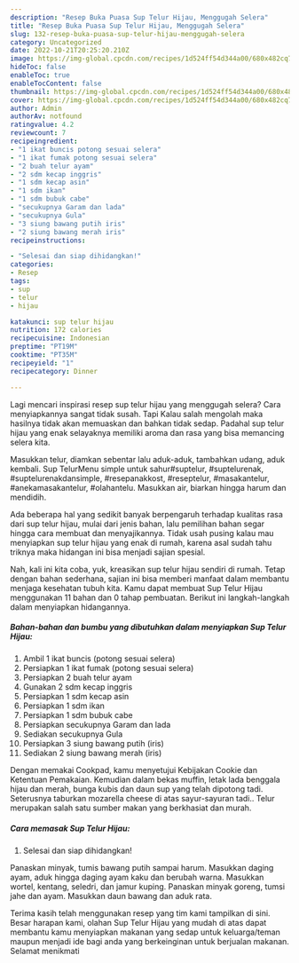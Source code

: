 ```yaml
---
description: "Resep Buka Puasa Sup Telur Hijau, Menggugah Selera"
title: "Resep Buka Puasa Sup Telur Hijau, Menggugah Selera"
slug: 132-resep-buka-puasa-sup-telur-hijau-menggugah-selera
category: Uncategorized
date: 2022-10-21T20:25:20.210Z
image: https://img-global.cpcdn.com/recipes/1d524ff54d344a00/680x482cq70/sup-telur-hijau-foto-resep-utama.jpg
hideToc: false
enableToc: true
enableTocContent: false
thumbnail: https://img-global.cpcdn.com/recipes/1d524ff54d344a00/680x482cq70/sup-telur-hijau-foto-resep-utama.jpg
cover: https://img-global.cpcdn.com/recipes/1d524ff54d344a00/680x482cq70/sup-telur-hijau-foto-resep-utama.jpg
author: Admin
authorAv: notfound
ratingvalue: 4.2
reviewcount: 7
recipeingredient:
- "1 ikat buncis potong sesuai selera"
- "1 ikat fumak potong sesuai selera"
- "2 buah telur ayam"
- "2 sdm kecap inggris"
- "1 sdm kecap asin"
- "1 sdm ikan"
- "1 sdm bubuk cabe"
- "secukupnya Garam dan lada"
- "secukupnya Gula"
- "3 siung bawang putih iris"
- "2 siung bawang merah iris"
recipeinstructions:

- "Selesai dan siap dihidangkan!"
categories:
- Resep
tags:
- sup
- telur
- hijau

katakunci: sup telur hijau 
nutrition: 172 calories
recipecuisine: Indonesian
preptime: "PT19M"
cooktime: "PT35M"
recipeyield: "1"
recipecategory: Dinner

---
```



Lagi mencari inspirasi resep sup telur hijau yang menggugah selera? Cara menyiapkannya sangat tidak susah. Tapi Kalau salah mengolah maka hasilnya tidak akan memuaskan dan bahkan tidak sedap. Padahal sup telur hijau yang enak selayaknya memiliki aroma dan rasa yang bisa memancing selera kita.


Masukkan telur, diamkan sebentar lalu aduk-aduk, tambahkan udang, aduk kembali. Sup TelurMenu simple untuk sahur#suptelur, #suptelurenak, #suptelurenakdansimple, #resepanakkost, #reseptelur, #masakantelur, #anekamasakantelur, #olahantelu. Masukkan air, biarkan hingga harum dan mendidih.

Ada beberapa hal yang sedikit banyak berpengaruh terhadap kualitas rasa dari sup telur hijau, mulai dari jenis bahan, lalu pemilihan bahan segar hingga cara membuat dan menyajikannya. Tidak usah pusing kalau mau menyiapkan sup telur hijau yang enak di rumah, karena asal sudah tahu triknya maka hidangan ini bisa menjadi sajian spesial.


Nah, kali ini kita coba, yuk, kreasikan sup telur hijau sendiri di rumah. Tetap dengan bahan sederhana, sajian ini bisa memberi manfaat dalam membantu menjaga kesehatan tubuh kita. Kamu dapat membuat Sup Telur Hijau menggunakan 11 bahan dan 0 tahap pembuatan. Berikut ini langkah-langkah dalam menyiapkan hidangannya.

<!--inarticleads1-->

##### Bahan-bahan dan bumbu yang dibutuhkan dalam menyiapkan Sup Telur Hijau:

1. Ambil 1 ikat buncis (potong sesuai selera)
1. Persiapkan 1 ikat fumak (potong sesuai selera)
1. Persiapkan 2 buah telur ayam
1. Gunakan 2 sdm kecap inggris
1. Persiapkan 1 sdm kecap asin
1. Persiapkan 1 sdm ikan
1. Persiapkan 1 sdm bubuk cabe
1. Persiapkan secukupnya Garam dan lada
1. Sediakan secukupnya Gula
1. Persiapkan 3 siung bawang putih (iris)
1. Sediakan 2 siung bawang merah (iris)


Dengan memakai Cookpad, kamu menyetujui Kebijakan Cookie dan Ketentuan Pemakaian. Kemudian dalam bekas muffin, letak lada benggala hijau dan merah, bunga kubis dan daun sup yang telah dipotong tadi. Seterusnya taburkan mozarella cheese di atas sayur-sayuran tadi.. Telur merupakan salah satu sumber makan yang berkhasiat dan murah. 

<!--inarticleads2-->

##### Cara memasak Sup Telur Hijau:


1. Selesai dan siap dihidangkan!

Panaskan minyak, tumis bawang putih sampai harum. Masukkan daging ayam, aduk hingga daging ayam kaku dan berubah warna. Masukkan wortel, kentang, seledri, dan jamur kuping. Panaskan minyak goreng, tumsi jahe dan ayam. Masukkan daun bawang dan aduk rata. 

Terima kasih telah menggunakan resep yang tim kami tampilkan di sini. Besar harapan kami, olahan Sup Telur Hijau yang mudah di atas dapat membantu kamu menyiapkan makanan yang sedap untuk keluarga/teman maupun menjadi ide bagi anda yang berkeinginan untuk berjualan makanan. Selamat menikmati
